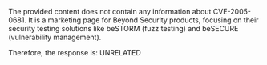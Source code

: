 The provided content does not contain any information about CVE-2005-0681. It is a marketing page for Beyond Security products, focusing on their security testing solutions like beSTORM (fuzz testing) and beSECURE (vulnerability management).

Therefore, the response is: UNRELATED